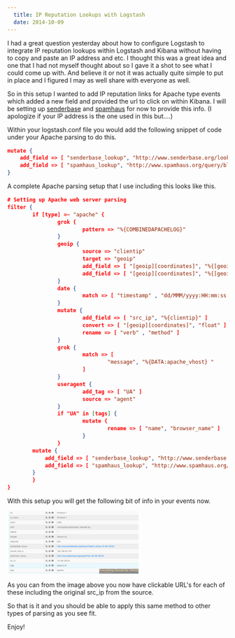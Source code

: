 ```yaml
---
  title: IP Reputation Lookups with Logstash
  date: 2014-10-09
---
```


I had a great question yesterday about how to configure Logstash to
integrate IP reputation lookups within Logstash and Kibana without
having to copy and paste an IP address and etc. I thought this was a
great idea and one that I had not myself thought about so I gave it a
shot to see what I could come up with. And believe it or not it was
actually quite simple to put in place and I figured I may as well share
with everyone as well.

So in this setup I wanted to add IP reputation links for Apache type
events which added a new field and provided the url to click on within
Kibana. I will be setting up [senderbase](http://senderbase.org "http\://senderbase.org")
and [spamhaus](http://spamhaus.org "http\://spamhaus.org") for now to provide
this info. (I apologize if your IP address is the one used in this
but....)

Within your logstash.conf file you would add the following snippet of
code under your Apache parsing to do this.

```json
mutate {
    add_field => [ "senderbase_lookup", "http://www.senderbase.org/lookup/?search_string=%{src_ip}" ]
    add_field => [ "spamhaus_lookup", "http://www.spamhaus.org/query/bl?ip=%{src_ip}" ]
}
```

A complete Apache parsing setup that I use including this looks like
this.

```json
# Setting up Apache web server parsing
filter {
        if [type] =~ "apache" {
                grok {
                        pattern => "%{COMBINEDAPACHELOG}"
                }
                geoip {
                        source => "clientip"
                        target => "geoip"
                        add_field => [ "[geoip][coordinates]", "%{[geoip][longitude]}" ]
                        add_field => [ "[geoip][coordinates]", "%{[geoip][latitude]}"  ]
                }
                date {
                        match => [ "timestamp" , "dd/MMM/yyyy:HH:mm:ss Z" ]
                }
                mutate {
                        add_field => [ "src_ip", "%{clientip}" ]
                        convert => [ "[geoip][coordinates]", "float" ]
                        rename => [ "verb" , "method" ]
                }
                grok {
                        match => [
                                "message", "%{DATA:apache_vhost} "
                        ]
                }
                useragent {
                        add_tag => [ "UA" ]
                        source => "agent"
                }
                if "UA" in [tags] {
                        mutate {
                                rename => [ "name", "browser_name" ]
                        }
                }
        mutate {
            add_field => [ "senderbase_lookup", "http://www.senderbase.org/lookup/?search_string=%{src_ip}" ]
            add_field => [ "spamhaus_lookup", "http://www.spamhaus.org/query/bl?ip=%{src_ip}" ]
        }
        }
}
```

With this setup you will get the following bit of info in your events
now.

![Screen Shot 2014-10-09 at 5.18.02 PM](../../assets/Screen-Shot-2014-10-09-at-5.18.02-PM-300x144.png)

As you can from the image above you now have clickable URL's for each
of these including the original src_ip from the source.

So that is it and you should be able to apply this same method to other
types of parsing as you see fit.

Enjoy!
